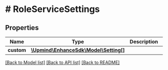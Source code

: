 # # RoleServiceSettings

## Properties

Name | Type | Description | Notes
------------ | ------------- | ------------- | -------------
**custom** | [**\Upmind\EnhanceSdk\Model\Setting[]**](Setting.md) |  |

[[Back to Model list]](../../README.md#models) [[Back to API list]](../../README.md#endpoints) [[Back to README]](../../README.md)

